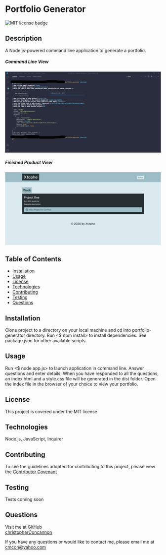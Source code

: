 # Portfolio Generator

![MIT license badge](https://img.shields.io/badge/license-MIT-green)

## Description
A Node.js-powered command line application to generate a portfolio. 

##### Command Line View
![Command Line View Screenshot](./assets/images/screenshot.png)
##### Finished Product View
![Finished Product View Screenshot](./assets/images/screenshot2.png)

## Table of Contents
  * [Installation](#installation)
  * [Usage](#usage)
  * [License](#license)
  * [Technologies](#technologies)
  * [Contributing](#contributing)
  * [Testing](#testing)
  * [Questions](#questions)
  
## Installation
Clone project to a directory on your local machine and cd into portfolio-generator directory.  Run <$ npm install> to install dependencies.  See package.json for other available scripts.

## Usage
Run <$ node app.js> to launch application in command line.  Answer questions and enter details.  When you have responded to all the questions, an index.html and a style.css file will be generated in the dist folder.  Open the index file in the browser of your choice to view your portfolio.

## License 
This project is covered under the MIT license 

## Technologies 
Node.js, JavaScript, Inquirer

## Contributing
To see the guidelines adopted for contributing to this project, please view the [Contributor Covenant](https://www.contributor-covenant.org/version/2/0/code_of_conduct/code_of_conduct.txt)

## Testing
Tests coming soon

## Questions
Visit me at GitHub  
[christopherConcannon](https://github.com/christopherConcannon)
  
If you have any questions or would like to contact me, please email me at  
[cmcon@yahoo.com](mailto:cmcon@yahoo.com)
